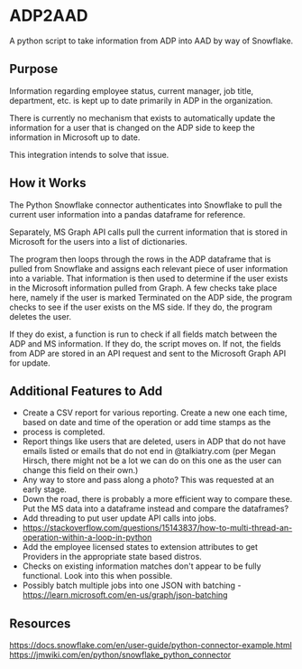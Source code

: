 # ADP2AAD
 A python script to take information from ADP into AAD by way of Snowflake. 

## Purpose
Information regarding employee status, current manager, job title, department, etc. is kept up to date primarily in ADP in the organization. 

There is currently no mechanism that exists to automatically update the information for a user that is changed on the ADP side to keep the information in Microsoft up to date. 

This integration intends to solve that issue. 

## How it Works

The Python Snowflake connector authenticates into Snowflake to pull the current user information into a pandas dataframe for reference. 

Separately, MS Graph API calls pull the current information that is stored in Microsoft for the users into a list of dictionaries. 

The program then loops through the rows in the ADP dataframe that is pulled from Snowflake and assigns each relevant piece of user information into a variable. That information is then used to determine if the user exists in the Microsoft information pulled from Graph. A few checks take place here, namely if the user is marked Terminated on the ADP side, the program checks to see if the user exists on the MS side. If they do, the program deletes the user. 

If they do exist, a function is run to check if all fields match between the ADP and MS information. If they do, the script moves on. If not, the fields from ADP are stored in an API request and sent to the Microsoft Graph API for update. 

## Additional Features to Add

- Create a CSV report for various reporting. Create a new one each time, based on date and time of the operation or add time stamps as the
- process is completed.
- Report things like users that are deleted, users in ADP that do not have emails listed or emails that do not end in @talkiatry.com (per Megan Hirsch, there might not be a lot we can do on this one as the user can change this field on their own.)
- Any way to store and pass along a photo? This was requested at an early stage.
- Down the road, there is probably a more efficient way to compare these. Put the MS data into a dataframe instead and compare the dataframes?
- Add threading to put user update API calls into jobs.
- https://stackoverflow.com/questions/15143837/how-to-multi-thread-an-operation-within-a-loop-in-python
- Add the employee licensed states to extension attributes to get Providers in the appropriate state based distros. 
- Checks on existing information matches don't appear to be fully functional. Look into this when possible. 
- Possibly batch multiple jobs into one JSON with batching - https://learn.microsoft.com/en-us/graph/json-batching

## Resources

https://docs.snowflake.com/en/user-guide/python-connector-example.html
https://jmwiki.com/en/python/snowflake_python_connector